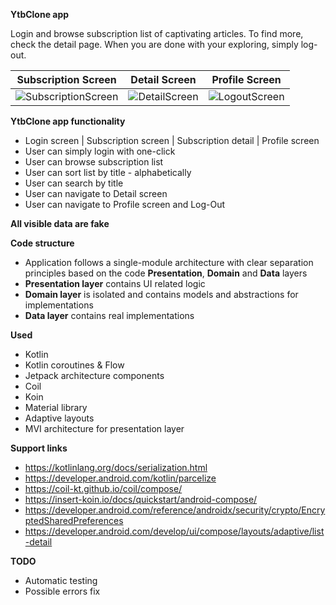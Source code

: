 **YtbClone app**

Login and browse subscription list of captivating articles. To find more, check the detail page. When you are done with your exploring, simply log-out.

| Subscription Screen | Detail Screen | Profile Screen |
| ------------ | ------------ | ------------ |
| ![SubscriptionScreen](https://github.com/user-attachments/assets/79af038b-4043-4f8f-b968-bc4ac9d1dba7) | ![DetailScreen](https://github.com/user-attachments/assets/66a56189-7252-4c66-bc48-1d9a1c631e06) | ![LogoutScreen](https://github.com/user-attachments/assets/941b36cd-7d07-4181-8818-c6ffd3ab07c8) |



**YtbClone app functionality**
- Login screen | Subscription screen | Subscription detail | Profile screen
- User can simply login with one-click
- User can browse subscription list
- User can sort list by title - alphabetically
- User can search by title
- User can navigate to Detail screen
- User can navigate to Profile screen and Log-Out

**All visible data are fake**

**Code structure**
 - Application follows a single-module architecture with clear separation principles based on the code **Presentation**, **Domain** and **Data** layers
 - **Presentation layer** contains UI related logic
 - **Domain layer** is isolated and contains models and abstractions for implementations
 - **Data layer** contains real implementations

**Used**
 - Kotlin
 - Kotlin coroutines & Flow
 - Jetpack architecture components
 - Coil
 - Koin
 - Material library
 - Adaptive layouts
 - MVI architecture for presentation layer

**Support links**
 - https://kotlinlang.org/docs/serialization.html
 - https://developer.android.com/kotlin/parcelize
 - https://coil-kt.github.io/coil/compose/
 - https://insert-koin.io/docs/quickstart/android-compose/
 - https://developer.android.com/reference/androidx/security/crypto/EncryptedSharedPreferences
 - https://developer.android.com/develop/ui/compose/layouts/adaptive/list-detail
   
**TODO**
- Automatic testing
- Possible errors fix

  
